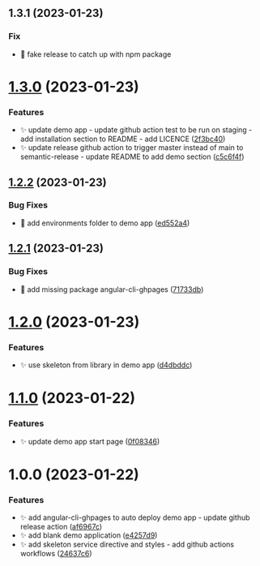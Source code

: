 ## 1.3.1 (2023-01-23)

### Fix

- :bug: fake release to catch up with npm package

# [1.3.0](https://github.com/hugodcrq/ngx-skeleton/compare/v1.2.2...v1.3.0) (2023-01-23)

### Features

- :sparkles: update demo app - update github action test to be run on staging - add installation section to README - add LICENCE ([2f3bc40](https://github.com/hugodcrq/ngx-skeleton/commit/2f3bc403e378dfe47f3694530d6fccc938522fab))
- :sparkles: update release github action to trigger master instead of main to semantic-release - update README to add demo section ([c5c6f4f](https://github.com/hugodcrq/ngx-skeleton/commit/c5c6f4f71b4dd004bcdbdb1b4190ff824e6b5d61))

## [1.2.2](https://github.com/hugodcrq/ngx-skeleton/compare/v1.2.1...v1.2.2) (2023-01-23)

### Bug Fixes

- :bug: add environments folder to demo app ([ed552a4](https://github.com/hugodcrq/ngx-skeleton/commit/ed552a4ae998fb4fafdd198c3d11cb7081805832))

## [1.2.1](https://github.com/hugodcrq/ngx-skeleton/compare/v1.2.0...v1.2.1) (2023-01-23)

### Bug Fixes

- :bug: add missing package angular-cli-ghpages ([71733db](https://github.com/hugodcrq/ngx-skeleton/commit/71733db75d4c6e92c7804161cf3d5cad1e00f255))

# [1.2.0](https://github.com/hugodcrq/ngx-skeleton/compare/v1.1.0...v1.2.0) (2023-01-23)

### Features

- :sparkles: use skeleton from library in demo app ([d4dbddc](https://github.com/hugodcrq/ngx-skeleton/commit/d4dbddcc2c66b82d08f644ec12fb84bf9e9fb4d9))

# [1.1.0](https://github.com/hugodcrq/ngx-skeleton/compare/v1.0.0...v1.1.0) (2023-01-22)

### Features

- :sparkles: update demo app start page ([0f08346](https://github.com/hugodcrq/ngx-skeleton/commit/0f083460e2561058268ef03a1dd5adc964d2d4cf))

# 1.0.0 (2023-01-22)

### Features

- :sparkles: add angular-cli-ghpages to auto deploy demo app - update github release action ([af6967c](https://github.com/hugodcrq/ngx-skeleton/commit/af6967c07671d5d95ea14608358a8874bf66f6a6))
- :sparkles: add blank demo application ([e4257d9](https://github.com/hugodcrq/ngx-skeleton/commit/e4257d956fe5548ebb52c4f53b1d1467107c5efe))
- :sparkles: add skeleton service directive and styles - add github actions workflows ([24637c6](https://github.com/hugodcrq/ngx-skeleton/commit/24637c66f6b2049f671e4beba050b4f836aba2f3))
